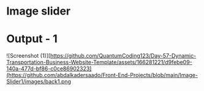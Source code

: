 # Image slider

# Output - 1

 ![Screenshot (1)][https://github.com/QuantumCoding123/Day-57-Dynamic-Transportation-Business-Website-Template/assets/166281221/d9febe09-140a-477d-bf86-c0ce86902323](https://github.com/abdalkadersaado/Front-End-Projects/blob/main/Image-Slider1/images/back1.png
